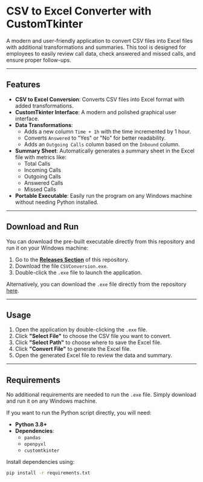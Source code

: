 # CSV to Excel Converter with CustomTkinter

A modern and user-friendly application to convert CSV files into Excel files with additional transformations and summaries. This tool is designed for employees to easily review call data, check answered and missed calls, and ensure proper follow-ups.

---

## Features

- **CSV to Excel Conversion**: Converts CSV files into Excel format with added transformations.
- **CustomTkinter Interface**: A modern and polished graphical user interface.
- **Data Transformations**:
  - Adds a new column `Time + 1h` with the time incremented by 1 hour.
  - Converts `Answered` to "Yes" or "No" for better readability.
  - Adds an `Outgoing Calls` column based on the `Inbound` column.
- **Summary Sheet**: Automatically generates a summary sheet in the Excel file with metrics like:
  - Total Calls
  - Incoming Calls
  - Outgoing Calls
  - Answered Calls
  - Missed Calls
- **Portable Executable**: Easily run the program on any Windows machine without needing Python installed.

---

## Download and Run

You can download the pre-built executable directly from this repository and run it on your Windows machine:

1. Go to the **[Releases Section](https://github.com/DennisEckerskorn/CSV_Converter_To_Excel/releases/tag/CSV_Converter)** of this repository.
2. Download the file `CSVConversion.exe`.
3. Double-click the `.exe` file to launch the application.

Alternatively, you can download the `.exe` file directly from the repository [here](./CSVConversion.exe).

---

## Usage

1. Open the application by double-clicking the `.exe` file.
2. Click **"Select File"** to choose the CSV file you want to convert.
3. Click **"Select Path"** to choose where to save the Excel file.
4. Click **"Convert File"** to generate the Excel file.
5. Open the generated Excel file to review the data and summary.

---

## Requirements

No additional requirements are needed to run the `.exe` file. Simply download and run it on any Windows machine.

If you want to run the Python script directly, you will need:
- **Python 3.8+**
- **Dependencies**:
  - `pandas`
  - `openpyxl`
  - `customtkinter`

Install dependencies using:
```bash
pip install -r requirements.txt
